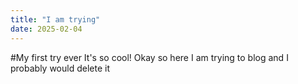 ```yaml
---
title: "I am trying"
date: 2025-02-04
---
```


#My first try ever It's so cool!
Okay so here I am trying to blog and I probably would delete it
